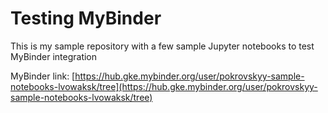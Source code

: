# Testing MyBinder

This is my sample repository with a few sample Jupyter notebooks to test MyBinder integration

MyBinder link:
[https://hub.gke.mybinder.org/user/pokrovskyy-sample-notebooks-lvowaksk/tree](https://hub.gke.mybinder.org/user/pokrovskyy-sample-notebooks-lvowaksk/tree)